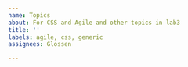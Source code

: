 ```yaml
---
name: Topics
about: For CSS and Agile and other topics in lab3
title: ''
labels: agile, css, generic
assignees: Glossen

---
```



